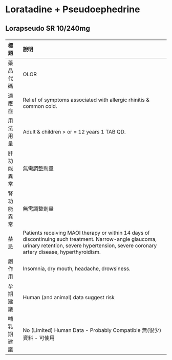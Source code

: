 # Loratadine + Pseudoephedrine

## Lorapseudo SR 10/240mg

##### 

| 標題       | 說明                                                                                                                                                                                               |
|:-----------|:---------------------------------------------------------------------------------------------------------------------------------------------------------------------------------------------------|
| 藥品代碼   | OLOR                                                                                                                                                                                               |
| 適應症     | Relief of symptoms associated with allergic rhinitis & common cold.                                                                                                                                |
| 用法用量   | Adult & children > or = 12 years 1 TAB QD.                                                                                                                                                         |
| 肝功能異常 | 無需調整劑量                                                                                                                                                                                       |
| 腎功能異常 | 無需調整劑量                                                                                                                                                                                       |
| 禁忌       | Patients receiving MAOI therapy or within 14 days of discontinuing such treatment. Narrow-angle glaucoma, urinary retention, severe hypertension, severe coronary artery disease, hyperthyroidism. |
| 副作用     | Insomnia, dry mouth, headache, drowsiness.                                                                                                                                                         |
| 孕期建議   | Human (and animal) data suggest risk                                                                                                                                                               |
| 哺乳期建議 | No (Limited) Human Data - Probably Compatible 無(很少)資料 - 可使用                                                                                                                                |

